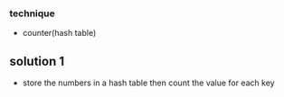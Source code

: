 ### technique

- counter(hash table)

## solution 1

- store the numbers in a hash table then count the value for each key
